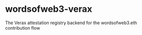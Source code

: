 # wordsofweb3-verax
The Verax attestation registry backend for the wordsofweb3.eth contribution flow
